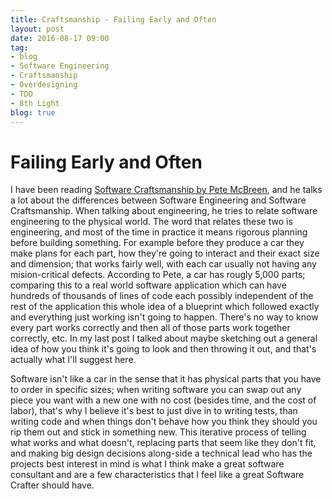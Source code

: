 ```yaml
---                          
title: Craftsmanship - Failing Early and Often        
layout: post         
date: 2016-08-17 09:00                         
tag:                             
- blog                        
- Software Engineering
- Craftsmanship
- Overdesigning
- TDD
- 8th Light
blog: true                            
--- 
```


# Failing Early and Often

I have been reading [Software Craftsmanship by Pete McBreen](https://www.amazon.com/Software-Craftsmanship-Imperative-Pete-McBreen/dp/0201733862), and he talks a lot about the differences between Software Engineering and Software Craftsmanship.
When talking about engineering, he tries to relate software engineering to the physical world. The word that relates these two is engineering, and most of the time in practice it means rigorous planning before building something. For example before they produce a car they make plans for each part, how they're going to interact and their exact size and dimension; that works fairly well, with each car usually not having any mision-critical defects. According to Pete, a car has rougly 5,000 parts; comparing this to a real world software application which can have hundreds of thousands of lines of code each possibly independent of the rest of the application this whole idea of a blueprint which followed exactly and everything just working isn't going to happen. There's no way to know every part works correctly and then all of those parts work together correctly, etc. In my last post I talked about maybe sketching out a general idea of how you think it's going to look and then throwing it out, and that's actually what I'll suggest here.

Software isn't like a car in the sense that it has physical parts that you have to order in specific sizes; when writing software you can swap out any piece you want with a new one with no cost (besides time, and the cost of labor), that's why I believe it's best to just dive in to writing tests, than writing code and when things don't behave how you think they should you rip them out and stick in something new. This iterative process of telling what works and what doesn't, replacing parts that seem like they don't fit, and making big design decisions along-side a technical lead who has the projects best interest in mind is what I think make a great software consultant and are a few characteristics that I feel like a great Software Crafter should have.